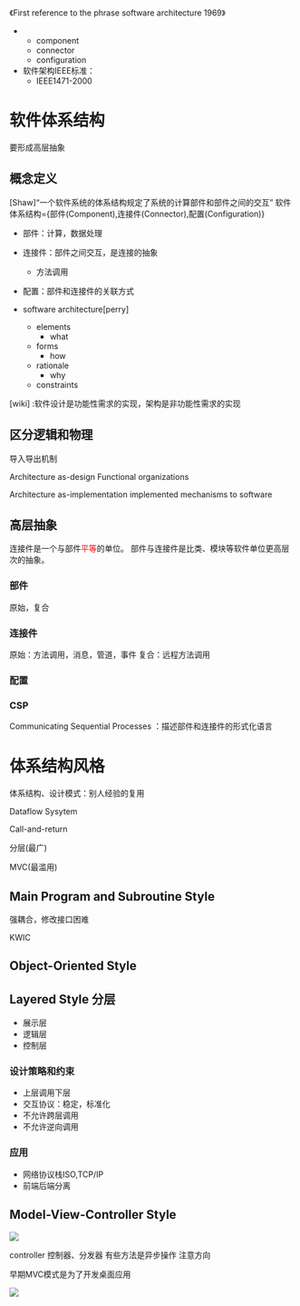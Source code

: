 
《First reference to the phrase software architecture 1969》


- 
	- component
	- connector
	- configuration
- 软件架构IEEE标准：
	- IEEE1471-2000

# 软件体系结构
要形成高层抽象

## 概念定义

[Shaw]“⼀个软件系统的体系结构规定了系统的计算部件和部件之间的交互”
软件体系结构={部件(Component),连接件(Connector),配置(Configuration)}
- 部件：计算，数据处理
- 连接件：部件之间交互，是连接的抽象
	- 方法调用
- 配置：部件和连接件的关联方式

- software architecture[perry]
	- elements
		- what
	- forms
		- how
	- rationale
		- why
	- constraints

[wiki] :软件设计是功能性需求的实现，架构是非功能性需求的实现


## 区分逻辑和物理

导入导出机制

Architecture as-design 
Functional organizations

Architecture as-implementation
implemented mechanisms to software


## 高层抽象

连接件是⼀个与部件<font color="#ff0000">平等</font>的单位。
部件与连接件是⽐类、模块等软件单位更⾼层次的抽象。

### 部件

原始，复合


### 连接件

原始：方法调用，消息，管道，事件
复合：远程方法调用


### 配置

### CSP

Communicating Sequential Processes ：描述部件和连接件的形式化语言


# 体系结构风格


体系结构、设计模式：别人经验的复用


Dataflow Sysytem

Call-and-return 

分层(最广)

MVC(最滥用)

## Main Program and Subroutine Style


强耦合，修改接口困难


KWIC

## Object-Oriented Style

## Layered Style 分层

- 展示层
- 逻辑层
- 控制层

### 设计策略和约束

- 上层调用下层
- 交互协议：稳定，标准化
- 不允许跨层调用
- 不允许逆向调用

### 应用

- 网络协议栈ISO,TCP/IP
- 前端后端分离

## Model-View-Controller Style

![](https://chillcharlie-img.oss-cn-hangzhou.aliyuncs.com/imgae/2023/04/18/87b6a39b14955647776867e28fbcc31a_202304181139748.png)

controller 控制器、分发器
有些方法是异步操作
注意方向

早期MVC模式是为了开发桌面应用


![](https://chillcharlie-img.oss-cn-hangzhou.aliyuncs.com/imgae/2023/04/18/8c8f824d3d460d3a0ecfa764cdd38257_202304181151378.png)

